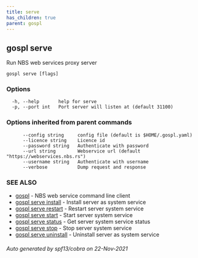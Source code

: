 ```yaml
---
title: serve
has_children: true
parent: gospl
---
```

## gospl serve

Run NBS web services proxy server

```
gospl serve [flags]
```

### Options

```
  -h, --help       help for serve
  -p, --port int   Port server will listen at (default 31100)
```

### Options inherited from parent commands

```
      --config string     config file (default is $HOME/.gospl.yaml)
      --licence string    Licence id
      --password string   Authenticate with password
      --url string        Webservice url (default "https://webservices.nbs.rs")
      --username string   Authenticate with username
      --verbose           Dump request and response
```

### SEE ALSO

* [gospl](../gospl.md)	 - NBS web service command line client
* [gospl serve install](gospl_serve_install.md)	 - Install server as system service
* [gospl serve restart](gospl_serve_restart.md)	 - Restart server system service
* [gospl serve start](gospl_serve_start.md)	 - Start server system service
* [gospl serve status](gospl_serve_status.md)	 - Get server system service status
* [gospl serve stop](gospl_serve_stop.md)	 - Stop server system service
* [gospl serve uninstall](gospl_serve_uninstall.md)	 - Uninstall server as system service

###### Auto generated by spf13/cobra on 22-Nov-2021
